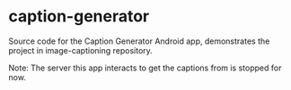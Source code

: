 # caption-generator
Source code for the Caption Generator Android app, demonstrates the project in image-captioning repository.

Note: The server this app interacts to get the captions from is stopped for now.
